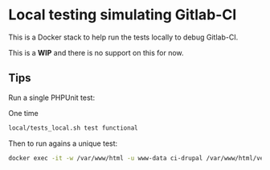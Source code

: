 # Local testing simulating Gitlab-CI

This is a Docker stack to help run the tests locally to debug Gitlab-CI.

This is a **WIP** and there is no support on this for now.

## Tips

Run a single PHPUnit test:

One time
```bash
local/tests_local.sh test functional
```
Then to run agains a unique test:

```bash
docker exec -it -w /var/www/html -u www-data ci-drupal /var/www/html/vendor/bin/phpunit -c /var/www/html/web/core /var/www/html/web/modules/custom/my-project/tests/src/Functional/MY_TEST.php
```